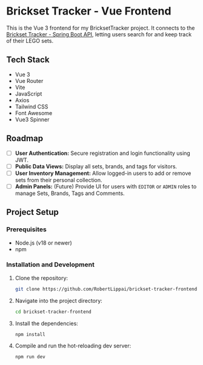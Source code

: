 # Brickset Tracker - Vue Frontend

This is the Vue 3 frontend for my BricksetTracker project. It connects to the [Brickset Tracker - Spring Boot API](https://github.com/RobertLippai/brickset-tracker-api), letting users search for and keep track of their LEGO sets.

## Tech Stack
* Vue 3
* Vue Router
* Vite
* JavaScript
* Axios
* Tailwind CSS
* Font Awesome
* Vue3 Spinner

## Roadmap
- [ ] **User Authentication:** Secure registration and login functionality using JWT.
- [ ] **Public Data Views:** Display all sets, brands, and tags for visitors.
- [ ] **User Inventory Management:** Allow logged-in users to add or remove sets from their personal collection.
- [ ] **Admin Panels:** (Future) Provide UI for users with `EDITOR` or `ADMIN` roles to manage Sets, Brands, Tags and Comments.

## Project Setup

### Prerequisites

- Node.js (v18 or newer)
- npm

### Installation and Development
1.  Clone the repository:
    ```sh
    git clone https://github.com/RobertLippai/brickset-tracker-frontend.git
    ```

2.  Navigate into the project directory:
    ```sh
    cd brickset-tracker-frontend
    ```

3.  Install the dependencies:
    ```sh
    npm install
    ```

4.  Compile and run the hot-reloading dev server:
    ```sh
    npm run dev
    ```